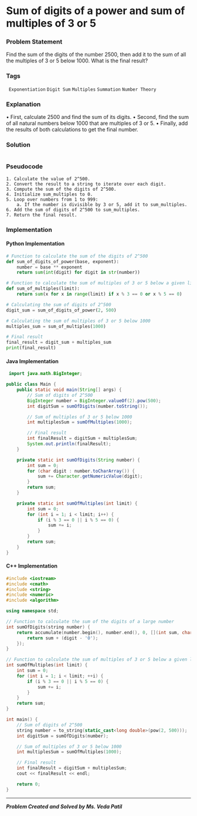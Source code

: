 # Sum of digits of a power and sum of multiples of 3 or 5

### Problem Statement

Find the sum of the digits of the number 2500, then add it to the sum of all the multiples of 3 or 5
below 1000. What is the final result?

### Tags

``` Exponentiation```  ```Digit Sum```  ```Multiples``` ```Summation``` ```Number Theory```


### Explanation

• First, calculate 2500 and find the sum of its digits.
• Second, find the sum of all natural numbers below 1000 that are multiples of 3 or 5.
• Finally, add the results of both calculations to get the final number.
### Solution
```

```
### Pseudocode

```text
1. Calculate the value of 2^500.
2. Convert the result to a string to iterate over each digit.
3. Compute the sum of the digits of 2^500.
4. Initialize sum_multiples to 0.
5. Loop over numbers from 1 to 999:
    a. If the number is divisible by 3 or 5, add it to sum_multiples.
6. Add the sum of digits of 2^500 to sum_multiples.
7. Return the final result.

```

### Implementation

#### Python Implementation
```python
# Function to calculate the sum of the digits of 2^500
def sum_of_digits_of_power(base, exponent):
    number = base ** exponent
    return sum(int(digit) for digit in str(number))

# Function to calculate the sum of multiples of 3 or 5 below a given limit
def sum_of_multiples(limit):
    return sum(x for x in range(limit) if x % 3 == 0 or x % 5 == 0)

# Calculating the sum of digits of 2^500
digit_sum = sum_of_digits_of_power(2, 500)

# Calculating the sum of multiples of 3 or 5 below 1000
multiples_sum = sum_of_multiples(1000)

# Final result
final_result = digit_sum + multiples_sum
print(final_result)

```
#### Java Implementation
```java
 import java.math.BigInteger;

public class Main {
    public static void main(String[] args) {
        // Sum of digits of 2^500
        BigInteger number = BigInteger.valueOf(2).pow(500);
        int digitSum = sumOfDigits(number.toString());

        // Sum of multiples of 3 or 5 below 1000
        int multiplesSum = sumOfMultiples(1000);

        // Final result
        int finalResult = digitSum + multiplesSum;
        System.out.println(finalResult);
    }

    private static int sumOfDigits(String number) {
        int sum = 0;
        for (char digit : number.toCharArray()) {
            sum += Character.getNumericValue(digit);
        }
        return sum;
    }

    private static int sumOfMultiples(int limit) {
        int sum = 0;
        for (int i = 1; i < limit; i++) {
            if (i % 3 == 0 || i % 5 == 0) {
                sum += i;
            }
        }
        return sum;
    }
}

```
#### C++ Implementation
```cpp
#include <iostream>
#include <cmath>
#include <string>
#include <numeric>
#include <algorithm>

using namespace std;

// Function to calculate the sum of the digits of a large number
int sumOfDigits(string number) {
    return accumulate(number.begin(), number.end(), 0, [](int sum, char digit) {
        return sum + (digit - '0');
    });
}

// Function to calculate the sum of multiples of 3 or 5 below a given limit
int sumOfMultiples(int limit) {
    int sum = 0;
    for (int i = 1; i < limit; ++i) {
        if (i % 3 == 0 || i % 5 == 0) {
            sum += i;
        }
    }
    return sum;
}

int main() {
    // Sum of digits of 2^500
    string number = to_string(static_cast<long double>(pow(2, 500)));
    int digitSum = sumOfDigits(number);

    // Sum of multiples of 3 or 5 below 1000
    int multiplesSum = sumOfMultiples(1000);

    // Final result
    int finalResult = digitSum + multiplesSum;
    cout << finalResult << endl;

    return 0;
}

```
***
***Problem Created and Solved by Ms. Veda Patil***
